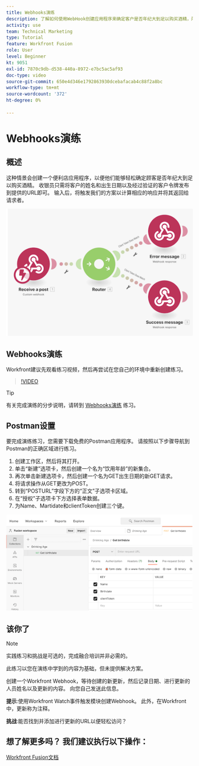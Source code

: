 ```yaml
---
title: Webhooks演练
description: 了解如何使用WebHook创建应用程序来确定客户是否年纪大到足以购买酒精，所有这些操作均在 [!DNL Adobe Workfront Fusion].
activity: use
team: Technical Marketing
type: Tutorial
feature: Workfront Fusion
role: User
level: Beginner
kt: 9051
exl-id: 7870c9db-d538-440a-8972-e7bc5ac5af93
doc-type: video
source-git-commit: 650e4d346e1792863930dcebafacab4c88f2a8bc
workflow-type: tm+mt
source-wordcount: '372'
ht-degree: 0%

---
```


# Webhooks演练

## 概述

这种情景会创建一个便利店应用程序，以便他们能够轻松确定顾客是否年纪大到足以购买酒精。 收银员只需将客户的姓名和出生日期以及经过验证的客户令牌发布到提供的URL即可。 输入后，将触发我们的方案以计算相应的响应并将其返回给请求者。

![使用开关模块的图像](assets/beyond-basic-modules-5.png)

## Webhooks演练

Workfront建议先观看练习视频，然后再尝试在您自己的环境中重新创建练习。

>[!VIDEO](https://video.tv.adobe.com/v/335292/?quality=12&learn=on)

>[!TIP]
>
>有关完成演练的分步说明，请转到 [Webhooks演练](https://experienceleague.adobe.com/docs/workfront-learn/tutorials-workfront/fusion/exercises/webhooks.html?lang=en) 练习。

## Postman设置

要完成演练练习，您需要下载免费的Postman应用程序。 请按照以下步骤导航到Postman的正确区域进行练习。

1. 创建工作区，然后将其打开。
1. 单击“新建”选项卡，然后创建一个名为“饮用年龄”的新集合。
1. 再次单击新建选项卡，然后创建一个名为GET出生日期的新GET请求。
1. 将请求操作从GET更改为POST。
1. 转到“POSTURL”字段下方的“正文”子选项卡区域。
1. 在“授权”子选项卡下方选择表单数据。
1. 为Name、Martidate和clientToken创建三个键。

![使用开关模块的图像](assets/beyond-basic-modules-6.png)

## 该你了

>[!NOTE]
>
>实践练习和挑战是可选的，完成融合培训并非必需的。

此练习以您在演练中学到的内容为基础，但未提供解决方案。

创建一个Workfront Webhook，等待创建的新更新，然后记录日期、进行更新的人员姓名以及更新的内容。 向您自己发送此信息。

**提示**:使用Workfront Watch事件触发模块创建Webhook。 此外，在Workfront中，更新称为注释。

**挑战**:能否找到并添加进行更新的URL以便轻松访问？


## 想了解更多吗？ 我们建议执行以下操作：

[Workfront Fusion文档](https://experienceleague.adobe.com/docs/workfront/using/adobe-workfront-fusion/workfront-fusion-2.html?lang=en)
